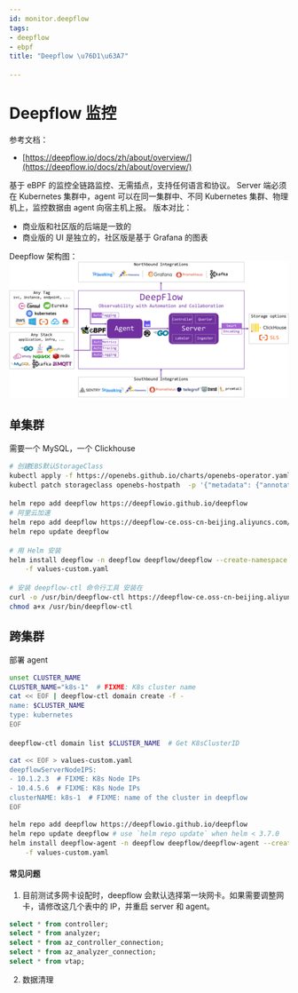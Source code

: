 ```yaml
---
id: monitor.deepflow
tags:
- deepflow
- ebpf
title: "Deepflow \u76D1\u63A7"

---
```



# Deepflow 监控
参考文档：

- [https://deepflow.io/docs/zh/about/overview/](https://deepflow.io/docs/zh/about/overview/)

基于 eBPF 的监控全链路监控、无需插点，支持任何语言和协议。
Server 端必须在 Kubernetes 集群中，agent 可以在同一集群中、不同 Kubernetes 集群、物理机上，监控数据由 agent 向宿主机上报。
版本对比：

- 商业版和社区版的后端是一致的
- 商业版的 UI 是独立的，社区版是基于 Grafana 的图表

Deepflow 架构图：
![image.png](./../assets/1678691417859-7daba259-251d-40f1-bbdc-c34c8d3c33fd.png)




## 单集群
需要一个 MySQL，一个 Clickhouse
```bash
# 创建EBS默认StorageClass
kubectl apply -f https://openebs.github.io/charts/openebs-operator.yaml
kubectl patch storageclass openebs-hostpath  -p '{"metadata": {"annotations":{"storageclass.kubernetes.io/is-default-class":"true"}}}'

helm repo add deepflow https://deepflowio.github.io/deepflow
# 阿里云加速
helm repo add deepflow https://deepflow-ce.oss-cn-beijing.aliyuncs.com/chart/stable
helm repo update deepflow

# 用 Helm 安装
helm install deepflow -n deepflow deepflow/deepflow --create-namespace \
    -f values-custom.yaml

# 安装 deepflow-ctl 命令行工具 安装在
curl -o /usr/bin/deepflow-ctl https://deepflow-ce.oss-cn-beijing.aliyuncs.com/bin/ctl/stable/linux/$(arch | sed 's|x86_64|amd64|' | sed 's|aarch64|arm64|')/deepflow-ctl
chmod a+x /usr/bin/deepflow-ctl
```


## 跨集群
部署 agent
```bash
unset CLUSTER_NAME
CLUSTER_NAME="k8s-1"  # FIXME: K8s cluster name
cat << EOF | deepflow-ctl domain create -f -
name: $CLUSTER_NAME
type: kubernetes
EOF

deepflow-ctl domain list $CLUSTER_NAME  # Get K8sClusterID
```
```bash
cat << EOF > values-custom.yaml
deepflowServerNodeIPS:
- 10.1.2.3  # FIXME: K8s Node IPs
- 10.4.5.6  # FIXME: K8s Node IPs
clusterNAME: k8s-1  # FIXME: name of the cluster in deepflow
EOF
```
```bash
helm repo add deepflow https://deepflowio.github.io/deepflow
helm repo update deepflow # use `helm repo update` when helm < 3.7.0
helm install deepflow-agent -n deepflow deepflow/deepflow-agent --create-namespace \
    -f values-custom.yaml
```


#### 常见问题

1. 目前测试多网卡设配时，deepflow 会默认选择第一块网卡。如果需要调整网卡，请修改这几个表中的 IP，并重启 server 和 agent。
```sql
select * from controller;
select * from analyzer;
select * from az_controller_connection;
select * from az_analyzer_connection;
select * from vtap;
```

2. 数据清理
